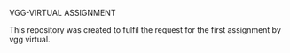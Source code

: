 VGG-VIRTUAL ASSIGNMENT

This repository was created to fulfil the request for the first assignment by vgg virtual.
